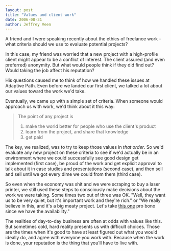 ```yaml
---
layout: post
title: "Values and client work"
date: 2006-08-31
author: Jeffrey Veen
---
```

A friend and I were speaking recently about the ethics of freelance work - what criteria should we use to evaluate potential projects?

In this case, my friend was worried that a new project with a high-profile client might appear to be a conflict of interest. The client assured (and even preferred) anonymity. But what would people think if they did find out? Would taking the job affect his reputation?

His questions caused me to think of how we handled these issues at Adaptive Path. Even before we landed our first client, we talked a lot about our values toward the work we'd take.

Eventually, we came up with a simple set of criteria. When someone would approach us with work, we'd think about it this way:

<blockquote>The point of any project is <ol>
    <li>make the world better for people who use the client's product</li>
   <li>learn from the project, and share that knowledge</li>
   <li>get paid</li></ol>
</blockquote>

The key, we realized, was to try to keep those values in <em>that order</em>. So we'd evaluate any new project on these criteria to see if we'd actually be in an environment where we could successfully see good design get implemented (first case), be proud of the work and get explicit approval to talk about it in case studies and presentations (second case), and then sell and sell until we got every dime we could from them (third case).

So even when the economy was shit and we were scraping to buy a laser printer, we still used these steps to consciously make decisions about the work we were taking. Some times two out of three was OK. "Well, they want us to be very quiet, but it's important work and they're rich." or "We really believe in this, and it's a big meaty project. Let's take <a href="http://www.eff.org/">this one</a> pro bono since we have the availability."

The realities of day-to-day business are often at odds with values like this. But sometimes cold, hard reality presents us with difficult choices. Those are the times when it's good to have at least figured out what you would ideally do, and agree with everyone you work with. Because when the work is done, your reputation is the thing that you'll have to live with.

